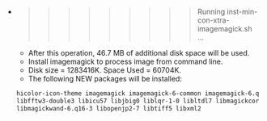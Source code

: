 * >>>>>>>>> Running inst-min-con-xtra-imagemagick.sh ...
  * After this operation, 46.7 MB of additional disk space will be used.
  * Install imagemagick to process image from command line.
  * Disk size = 1283416K. Space Used = 60704K.
  * The following NEW packages will be installed:
  ```bash
  hicolor-icon-theme imagemagick imagemagick-6-common imagemagick-6.q16
  libfftw3-double3 libicu57 libjbig0 liblqr-1-0 libltdl7 libmagickcore-6.q16-3
  libmagickwand-6.q16-3 libopenjp2-7 libtiff5 libxml2
  ```

